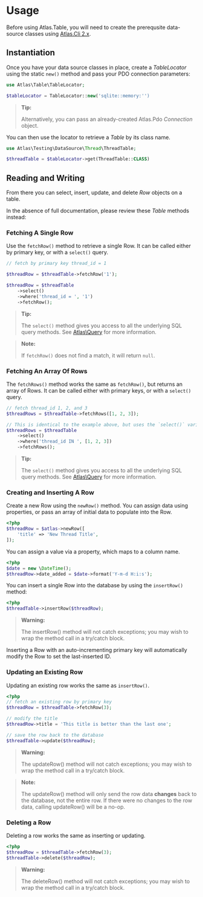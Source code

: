 # Usage

Before using Atlas.Table, you will need to create the prerequsite data-source
classes using [Atlas.Cli 2.x](https://github.com/atlasphp/Atlas.Cli).

## Instantiation

Once you have your data source classes in place, create a _TableLocator_ using
the static `new()` method and pass your PDO connection parameters:

```php
use Atlas\Table\TableLocator;

$tableLocator = TableLocator::new('sqlite::memory:'')
```

> **Tip:**
>
> Alternatively, you can pass an already-created Atlas.Pdo _Connection_ object.

You can then use the locator to retrieve a _Table_ by its class name.

```php
use Atlas\Testing\DataSource\Thread\ThreadTable;

$threadTable = $tableLocator->get(ThreadTable::CLASS)
```

## Reading and Writing

From there you can select, insert, update, and delete _Row_ objects on a table.

In the absence of full documentation, please review these _Table_ methods
instead:

### Fetching A Single Row

Use the `fetchRow()` method to retrieve a single Row. It can be called
either by primary key, or with a `select()` query.

```php
// fetch by primary key thread_id = 1

$threadRow = $threadTable->fetchRow('1');

$threadRow = $threadTable
    ->select()
    ->where('thread_id = ', '1')
    ->fetchRow();
```

> **Tip:**
>
> The `select()` method gives you access to all the underlying SQL query
> methods. See [Atlas\Query](https://github.com/atlasphp/Atlas.Query/)
> for more information.

> **Note:**
>
> If `fetchRow()` does not find a match, it will return `null`.

### Fetching An Array Of Rows

The `fetchRows()` method works the same as `fetchRow()`, but returns an
array of Rows.  It can be called either with primary keys, or with a
`select()` query.

```php
// fetch thread_id 1, 2, and 3
$threadRows = $threadTable->fetchRows([1, 2, 3]);

// This is identical to the example above, but uses the `select()` variation.
$threadRows = $threadTable
    ->select()
    ->where('thread_id IN ', [1, 2, 3])
    ->fetchRows();
```

> **Tip:**
>
> The `select()` method gives you access to all the underlying SQL query
> methods. See [Atlas\Query](https://github.com/atlasphp/Atlas.Query/)
> for more information.

### Creating and Inserting A Row

Create a new Row using the `newRow()` method. You can assign data using
properties, or pass an array of initial data to populate into the Row.

```php
<?php
$threadRow = $atlas->newRow([
    'title' => 'New Thread Title',
]);
```

You can assign a value via a property, which maps to a column name.

```php
<?php
$date = new \DateTime();
$threadRow->date_added = $date->format('Y-m-d H:i:s');
```

You can insert a single Row into the database by using the `insertRow()` method:

```php
<?php
$threadTable->insertRow($threadRow);
```

> **Warning:**
>
> The insertRow() method will not catch exceptions; you may wish to wrap the
> method call in a try/catch block.

Inserting a Row with an auto-incrementing primary key will automatically
modify the Row to set the last-inserted ID.

### Updating an Existing Row

Updating an existing row works the same as `insertRow()`.

```php
<?php
// fetch an existing row by primary key
$threadRow = $threadTable->fetchRow(3);

// modify the title
$threadRow->title = 'This title is better than the last one';

// save the row back to the database
$threadTable->update($threadRow);
```

> **Warning:**
>
> The updateRow() method will not catch exceptions; you may wish to wrap the
> method call in a try/catch block.

> **Note:**
>
> The updateRow() method will only send the row data **changes** back to the
> database, not the entire row. If there were no changes to the row data,
> calling updateRow() will be a no-op.

### Deleting a Row

Deleting a row works the same as inserting or updating.

```php
<?php
$threadRow = $threadTable->fetchRow(3);
$threadTable->delete($threadRow);
```

> **Warning:**
>
> The deleteRow() method will not catch exceptions; you may wish to wrap the
> method call in a try/catch block.
